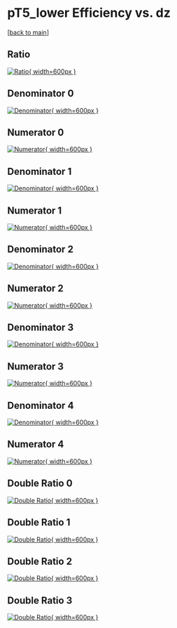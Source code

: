 # pT5_lower Efficiency vs. dz

[[back to main](./)]



## Ratio

[![Ratio](../mtv/var/pT5_lower_base_321_-1_eff_dz.png){ width=600px }](../mtv/var/pT5_lower_base_321_-1_eff_dz.pdf)

## Denominator 0

[![Denominator](../mtv/den/pT5_lower_base_321_-1_eff_dz_den0.png){ width=600px }](../mtv/den/pT5_lower_base_321_-1_eff_dz_den0.pdf)

## Numerator 0

[![Numerator](../mtv/num/pT5_lower_base_321_-1_eff_dz_num0.png){ width=600px }](../mtv/num/pT5_lower_base_321_-1_eff_dz_num0.pdf)

## Denominator 1

[![Denominator](../mtv/den/pT5_lower_base_321_-1_eff_dz_den1.png){ width=600px }](../mtv/den/pT5_lower_base_321_-1_eff_dz_den1.pdf)

## Numerator 1

[![Numerator](../mtv/num/pT5_lower_base_321_-1_eff_dz_num1.png){ width=600px }](../mtv/num/pT5_lower_base_321_-1_eff_dz_num1.pdf)

## Denominator 2

[![Denominator](../mtv/den/pT5_lower_base_321_-1_eff_dz_den2.png){ width=600px }](../mtv/den/pT5_lower_base_321_-1_eff_dz_den2.pdf)

## Numerator 2

[![Numerator](../mtv/num/pT5_lower_base_321_-1_eff_dz_num2.png){ width=600px }](../mtv/num/pT5_lower_base_321_-1_eff_dz_num2.pdf)

## Denominator 3

[![Denominator](../mtv/den/pT5_lower_base_321_-1_eff_dz_den3.png){ width=600px }](../mtv/den/pT5_lower_base_321_-1_eff_dz_den3.pdf)

## Numerator 3

[![Numerator](../mtv/num/pT5_lower_base_321_-1_eff_dz_num3.png){ width=600px }](../mtv/num/pT5_lower_base_321_-1_eff_dz_num3.pdf)

## Denominator 4

[![Denominator](../mtv/den/pT5_lower_base_321_-1_eff_dz_den4.png){ width=600px }](../mtv/den/pT5_lower_base_321_-1_eff_dz_den4.pdf)

## Numerator 4

[![Numerator](../mtv/num/pT5_lower_base_321_-1_eff_dz_num4.png){ width=600px }](../mtv/num/pT5_lower_base_321_-1_eff_dz_num4.pdf)

## Double Ratio 0

[![Double Ratio](../mtv/ratio/pT5_lower_base_321_-1_eff_dz_ratio0.png){ width=600px }](../mtv/ratio/pT5_lower_base_321_-1_eff_dz_ratio0.pdf)

## Double Ratio 1

[![Double Ratio](../mtv/ratio/pT5_lower_base_321_-1_eff_dz_ratio1.png){ width=600px }](../mtv/ratio/pT5_lower_base_321_-1_eff_dz_ratio1.pdf)

## Double Ratio 2

[![Double Ratio](../mtv/ratio/pT5_lower_base_321_-1_eff_dz_ratio2.png){ width=600px }](../mtv/ratio/pT5_lower_base_321_-1_eff_dz_ratio2.pdf)

## Double Ratio 3

[![Double Ratio](../mtv/ratio/pT5_lower_base_321_-1_eff_dz_ratio3.png){ width=600px }](../mtv/ratio/pT5_lower_base_321_-1_eff_dz_ratio3.pdf)

